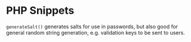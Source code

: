 # PHP Snippets

`generateSalt()` generates salts for use in passwords, but also good for general random string generation, e.g. validation keys to be sent to users.